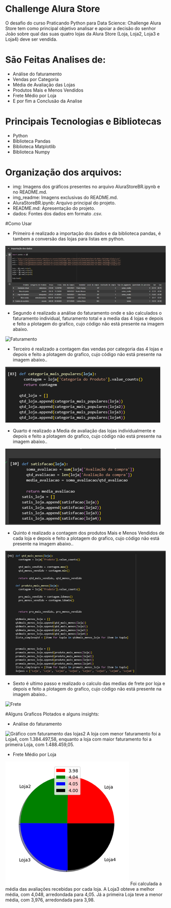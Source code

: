 # Challenge Alura Store

O desafio do curso Praticando Python para Data Science: Challenge Alura Store tem como principal objetivo analisar e apoiar a decisão do senhor João sobre qual das suas quatro lojas da Alura Store (Loja, Loja2, Loja3 e Loja4) deve ser vendida.


# São Feitas Analises de:

- Análise do faturamento
- Vendas por Categoria
- Média de Avaliação das Lojas
- Produtos Mais e Menos Vendidos
- Frete Médio por Loja
- E por fim a Conclusão da Analise

# Principais Tecnologias e Bibliotecas
- Python
- Biblioteca Pandas
- Biblioteca Matplotlib
- Biblioteca Numpy

# Organização dos arquivos:
- img: Imagens dos gráficos presentes no arquivo AluraStoreBR.ipynb e no README.md.
- img_readme: Imagens exclusivas do README.md.
- AluraStoreBR.ipynb: Arquivo principal do projeto.
- README.md: Apresentação do projeto.
- dados: Fontes dos dados em formato .csv.

#Como Usar
- Primeiro é realizado a importação dos dados e da biblioteca pandas, é tambem a conversão das lojas para listas em python.
<img src='img_readme/Importação dos dados.png' alt='Dados'>

- Segundo é realizado a análise do faturamento onde e são calculados o faturamento individual, faturamento total e a media das 4 lojas e depois e feito a plotagem do grafico, cujo código não está presente na imagem abaixo.
<img src='img_readme/Análise do faturamento_readme.png' alt='Faturamento'>

- Terceiro é realizado a contagem das vendas por categoria das 4 lojas e depois e feito a plotagem do grafico, cujo código não está presente na imagem abaixo..
<img src='img_readme/Vendas por Categoria_readme.png' alt='Vendas'>

- Quarto é realizado a Media de avaliação das lojas individualmente e depois e feito a plotagem do grafico, cujo código não está presente na imagem abaixo..
<img src='img_readme/Média de Avaliação das Lojas_readme.png' alt='Avaliação'>

- Quinto é realizado a contagem dos produtos Mais e Menos Vendidos de cada loja e depois e feito a plotagem do grafico, cujo código não está presente na imagem abaixo..
<img src='img_readme/Produtos Mais e Menos Vendidos_readme.png' alt='Mais_Menos'>

- Sexto é ultimo passo e realizado o calculo das medias de frete por loja e depois e feito a plotagem do grafico, cujo código não está presente na imagem abaixo..
<img src='img_readme/Frete Médio por Loja_readme.png' alt='Frete'>


#Alguns Graficos Plotados e alguns insights:

- Análise do faturamento
<img src='img/Análise do faturamento2.png' alt='Gráfico com faturamento das lojas2'>
A loja com menor faturamento foi a Loja4, com 1.384.497,58, enquanto a loja com maior faturamento foi a primeira Loja, com 1.488.459,05.


- Frete Médio por Loja
<img src='img/Média de Avaliação das Lojas2.png' alt=' Média de Avaliação das Lojas2'>
Foi calculada a média das avaliações recebidas por cada loja. A Loja3 obteve a melhor média, com 4,048, arredondada para 4,05. Já a primeira Loja teve a menor média, com 3,976, arredondada para 3,98.
